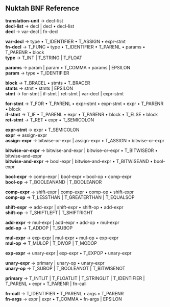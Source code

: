 ## Nuktah BNF Reference

**translation-unit** -> decl-list<br>
**decl-list**        -> decl | decl • decl-list<br>
**decl**             -> var-decl | fn-decl

**var-decl**         -> type • T_IDENTIFIER • T_ASSIGN • expr-stmt<br>
**fn-decl**          -> T_FUNC • type • T_IDENTIFIER • T_PARENL • params • T_PARENR • block<br>
**type**             -> T_INT | T_STRING | T_FLOAT

**params**           -> param | param • T_COMMA • params | EPSILON<br>
**param**            -> type • T_IDENTIFIER

**block**            -> T_BRACEL • stmts • T_BRACER<br>
**stmts**            -> stmt • stmts | EPSILON<br>
**stmt**             -> for-stmt | if-stmt | ret-stmt | var-decl | expr-stmt

**for-stmt**         -> T_FOR • T_PARENL • expr-stmt • expr-stmt • expr • T_PARENR • block<br>
**if-stmt**          -> T_IF • T_PARENL • expr • T_PARENR • block • T_ELSE • block<br>
**ret-stmt**         -> T_RET • expr • T_SEMICOLON

**expr-stmt**        -> expr • T_SEMICOLON<br>
**expr**             -> assign-expr<br>
**assign-expr**      -> bitwise-or-expr | assign-expr • T_ASSIGN • bitwise-or-expr

**bitwise-or-expr**  -> bitwise-and-expr | bitwise-or-expr • T_BITWISEOR • bitwise-and-expr<br>
**bitwise-and-expr** -> bool-expr | bitwise-and-expr • T_BITWISEAND • bool-expr

**bool-expr**        -> comp-expr | bool-expr • bool-op • comp-expr<br>
**bool-op**          -> T_BOOLEANAND | T_BOOLEANOR

**comp-expr**        -> shift-expr | comp-expr • comp-op • shift-expr<br>
**comp-op**          -> T_LESSTHAN | T_GREATERTHAN | T_EQUALSOP

**shift-expr**       -> add-expr | shift-expr • shift-op • add-expr<br>
**shift-op**         -> T_SHIFTLEFT | T_SHIFTRIGHT

**add-expr**         -> mul-expr | add-expr • add-op • mul-expr<br>
**add-op**           -> T_ADDOP | T_SUBOP

**mul-expr**         -> exp-expr | mul-expr • mul-op • exp-expr<br>
**mul-op**           -> T_MULOP | T_DIVOP | T_MODOP

**exp-expr**         -> unary-expr | exp-expr • T_EXPOP • unary-expr

**unary-expr**       -> primary | unary-op • unary-expr<br>
**unary-op**         -> T_SUBOP | T_BOOLEANOT | T_BITWISENOT

**primary**          -> T_INTLIT | T_FLOATLIT | T_STRINGLIT | T_IDENTIFIER | T_PARENL • expr • T_PARENR | fn-call

**fn-call**          -> T_IDENTIFIER • T_PARENL • args • T_PARENR<br>
**fn-args**          -> expr | expr • T_COMMA • fn-args | EPSILON